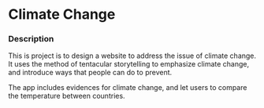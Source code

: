 # Climate Change

### Description
This is project is to design a website to address the issue of climate change. It uses the method of tentacular storytelling to emphasize climate change, and introduce ways that people can do to prevent.

The app includes evidences for climate change, and let users to compare the temperature between countries.
